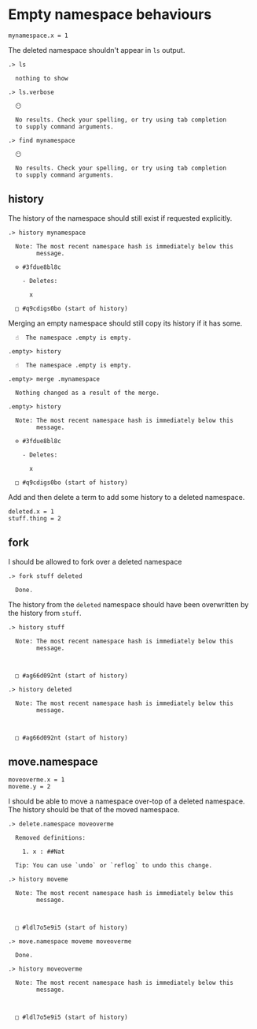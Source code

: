 # Empty namespace behaviours

```unison
mynamespace.x = 1
```

The deleted namespace shouldn't appear in `ls` output.
```ucm
.> ls

  nothing to show

```
```ucm
.> ls.verbose

  😶
  
  No results. Check your spelling, or try using tab completion
  to supply command arguments.

```
```ucm
.> find mynamespace

  😶
  
  No results. Check your spelling, or try using tab completion
  to supply command arguments.

```
## history

The history of the namespace should still exist if requested explicitly.

```ucm
.> history mynamespace

  Note: The most recent namespace hash is immediately below this
        message.
  
  ⊙ #3fdue8bl8c
  
    - Deletes:
    
      x
  
  □ #q9cdigs0bo (start of history)

```
Merging an empty namespace should still copy its history if it has some.

```ucm
  ☝️  The namespace .empty is empty.

.empty> history

  ☝️  The namespace .empty is empty.

.empty> merge .mynamespace

  Nothing changed as a result of the merge.

.empty> history

  Note: The most recent namespace hash is immediately below this
        message.
  
  ⊙ #3fdue8bl8c
  
    - Deletes:
    
      x
  
  □ #q9cdigs0bo (start of history)

```
Add and then delete a term to add some history to a deleted namespace.

```unison
deleted.x = 1
stuff.thing = 2
```

## fork

I should be allowed to fork over a deleted namespace

```ucm
.> fork stuff deleted

  Done.

```
The history from the `deleted` namespace should have been overwritten by the history from `stuff`.

```ucm
.> history stuff

  Note: The most recent namespace hash is immediately below this
        message.
  
  
  
  □ #ag66d092nt (start of history)

.> history deleted

  Note: The most recent namespace hash is immediately below this
        message.
  
  
  
  □ #ag66d092nt (start of history)

```
## move.namespace

```unison
moveoverme.x = 1
moveme.y = 2
```

I should be able to move a namespace over-top of a deleted namespace.
The history should be that of the moved namespace.

```ucm
.> delete.namespace moveoverme

  Removed definitions:
  
    1. x : ##Nat
  
  Tip: You can use `undo` or `reflog` to undo this change.

.> history moveme

  Note: The most recent namespace hash is immediately below this
        message.
  
  
  
  □ #ldl7o5e9i5 (start of history)

.> move.namespace moveme moveoverme

  Done.

.> history moveoverme

  Note: The most recent namespace hash is immediately below this
        message.
  
  
  
  □ #ldl7o5e9i5 (start of history)

```
